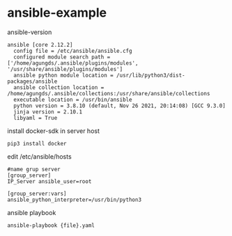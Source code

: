 # ansible-example

ansible-version
```
ansible [core 2.12.2]
  config file = /etc/ansible/ansible.cfg
  configured module search path = ['/home/agungds/.ansible/plugins/modules', '/usr/share/ansible/plugins/modules']
  ansible python module location = /usr/lib/python3/dist-packages/ansible
  ansible collection location = /home/agungds/.ansible/collections:/usr/share/ansible/collections
  executable location = /usr/bin/ansible
  python version = 3.8.10 (default, Nov 26 2021, 20:14:08) [GCC 9.3.0]
  jinja version = 2.10.1
  libyaml = True

```
install docker-sdk in server host
```
pip3 install docker
```
edit /etc/ansible/hosts
```
#name grup server
[group_server]
IP_Server ansible_user=root

[group_server:vars]
ansible_python_interpreter=/usr/bin/python3
```
ansible playbook
```
ansible-playbook {file}.yaml
```
